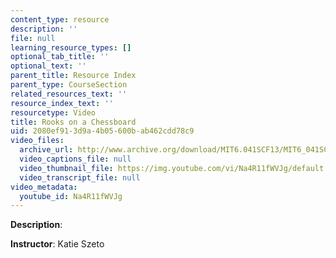 ```yaml
---
content_type: resource
description: ''
file: null
learning_resource_types: []
optional_tab_title: ''
optional_text: ''
parent_title: Resource Index
parent_type: CourseSection
related_resources_text: ''
resource_index_text: ''
resourcetype: Video
title: Rooks on a Chessboard
uid: 2080ef91-3d9a-4b05-600b-ab462cdd78c9
video_files:
  archive_url: http://www.archive.org/download/MIT6.041SCF13/MIT6_041SCF13_Rooks_on_a_Chessboard_300k.mp4
  video_captions_file: null
  video_thumbnail_file: https://img.youtube.com/vi/Na4R11fWVJg/default.jpg
  video_transcript_file: null
video_metadata:
  youtube_id: Na4R11fWVJg
---
```


**Description**:

**Instructor**: Katie Szeto